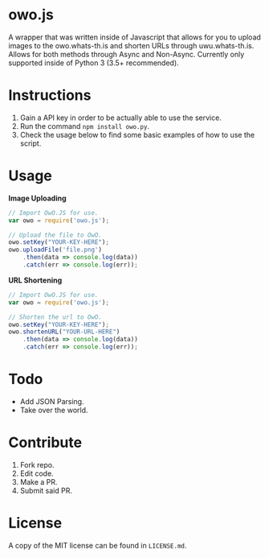 # owo.js

A wrapper that was written inside of Javascript that allows for you to upload images to the owo.whats-th.is and shorten URLs through uwu.whats-th.is. Allows for both methods through Async and Non-Async. Currently only supported inside of Python 3 (3.5+ recommended).

# Instructions

1. Gain a API key in order to be actually able to use the service.
2. Run the command `npm install owo.py`.
3. Check the usage below to find some basic examples of how to use the script.

# Usage

**Image Uploading**
```js
// Import OwO.JS for use.
var owo = require('owo.js');

// Upload the file to OwO.
owo.setKey("YOUR-KEY-HERE");
owo.uploadFile('file.png')
	.then(data => console.log(data))
    .catch(err => console.log(err));
```

**URL Shortening**
```js
// Import OwO.JS for use.
var owo = require('owo.js');

// Shorten the url to OwO.
owo.setKey("YOUR-KEY-HERE");
owo.shortenURL("YOUR-URL-HERE")
	.then(data => console.log(data))
    .catch(err => console.log(err));
```


# Todo

- Add JSON Parsing.
- Take over the world.

# Contribute

1. Fork repo.
2. Edit code.
3. Make a PR.
4. Submit said PR.

# License

A copy of the MIT license can be found in `LICENSE.md`.